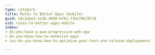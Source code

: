 ```yaml
---
type: category
title: Rules to Better Apps (mobile)
guid: 54c2abe3-1a3b-4090-bf81-f33e74b297c0
uid: rules-to-better-apps-mobile
index:
- do-you-have-a-pwa-progressive-web-app
- do-you-know-how-to-monetize-apps
- ios-do-you-know-how-to-optimise-your-test-and-release-deployments

---
```

<p>​​​<br></p>


